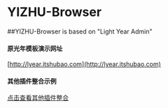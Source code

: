 # YIZHU-Browser 
##YIZHU-Browser is based on "Light Year Admin"

#### 原光年模板演示网址
[http://lyear.itshubao.com](http://lyear.itshubao.com)

#### 其他插件整合示例
[点击查看其他插件整合](https://gitee.com/yinqi/Light-Year-Example)